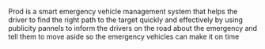 Prod is a smart emergency vehicle management system that helps the driver to find the right path to the target quickly and effectively by using publicity pannels to inform the drivers on the road about the emergency and tell them to move aside so the emergency vehicles can make it on time
